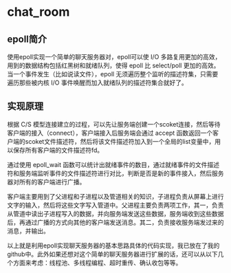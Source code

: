 # chat_room

## epoll简介

使用epoll实现一个简单的聊天服务器对，epoll可以使 I/O 多路复用更加的高效，用到的数据结构包括红黑树和就绪队列，使得 epoll 比 select/poll 更加的高效。当一个事件发生（比如说读文件），epoll 无须遍历整个监听的描述符集，只需要遍历那些被内核 I/O 事件唤醒而加入就绪队列的描述符集合就好了。

## 实现原理

根据 C/S 模型连接建立的过程，可以先让服务端创建一个scoket连接，然后等待客户端的接入（connect），客户端接入后服务端会通过 accept 函数返回一个客户端的scoket文件描述符，然后将该文件描述符加入到一个全局的list变量中，用以保存所有客户端的文件描述符fd。

通过使用 epoll_wait 函数可以统计出就绪事件的数目，通过就绪事件的文件描述符和服务端监听事件的文件描述符进行对比，判断是否是新的事件接入，然后服务器对所有的客户端进行广播。

客户端主要用到了父进程和子进程以及管道相关的知识，子进程负责从屏幕上进行文字的输入，然后将这些文字写入管道中。父进程主要负责两项工作，其一，负责从管道中读出子进程写入的数据，并向服务端发送这些数据，服务端收到这些数据后，再通过广播的方式向其他的客户端发送消息。其二，负责接收服务端发过来的消息，并输出。

以上就是利用epoll实现聊天服务器的基本思路具体的代码实现，我已放在了我的github中。此外如果还想对这个简单的聊天服务器进行扩展的话，还可以从以下几个方面来考虑：线程池、多线程编程、超时重传、确认收包等等。
